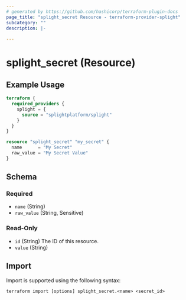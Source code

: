 ```yaml
---
# generated by https://github.com/hashicorp/terraform-plugin-docs
page_title: "splight_secret Resource - terraform-provider-splight"
subcategory: ""
description: |-
  
---
```


# splight_secret (Resource)



## Example Usage

```terraform
terraform {
  required_providers {
    splight = {
      source = "splightplatform/splight"
    }
  }
}

resource "splight_secret" "my_secret" {
  name      = "My Secret"
  raw_value = "My Secret Value"
}
```

<!-- schema generated by tfplugindocs -->
## Schema

### Required

- `name` (String)
- `raw_value` (String, Sensitive)

### Read-Only

- `id` (String) The ID of this resource.
- `value` (String)

## Import

Import is supported using the following syntax:

```shell
terraform import [options] splight_secret.<name> <secret_id>
```
